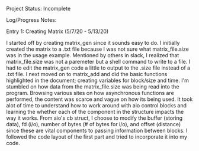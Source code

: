 Project Status: Incomplete 

Log/Progress Notes:

Entry 1: Creating Matrix (5/7/20 - 5/13/20)

I started off by creating matrix_gen since it sounds easy to do. I initially created the matrix to a .txt file because I was not sure what matrix_file.size was in the usage example. Mentioned by others in slack, I realized that matrix_file.size was not a paremeter but a shell command to write to a file. I had to edit the matrix_gen code a little to output to the .size file instead of a .txt file. I next moved on to matrix_add and did the basic functions highlighted in the document; creating variables for block/size and time. I'm stumbled on how data from the matrix_file.size was being read into the program. Browsing various sites on how asynchronous functions are performed, the content was scarce and vague on how its being used. It took alot of time to understand how to work around with aio control blocks and learning the whether each of the component in the structure impacts the way it works. From aio's cb struct, I choose to modify the buffer (storing data), fd (i/o), number of bytes (# of bytes for i/o), and offset (distance) since these are vital components to passing information between blocks. I followed the code layout of the first part and tried to incorporate it into my code.